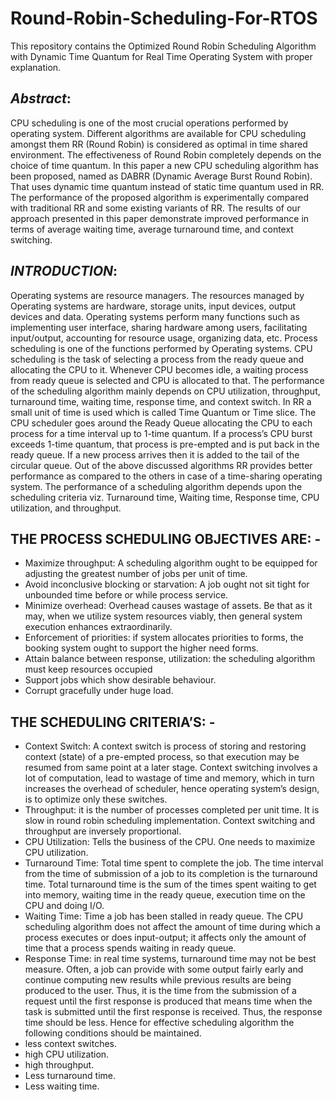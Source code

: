 # Round-Robin-Scheduling-For-RTOS
This repository contains the Optimized Round Robin Scheduling Algorithm with Dynamic Time Quantum for Real Time Operating System with proper explanation.

## __*Abstract*__: 
CPU scheduling is one of the most crucial operations performed by operating system. Different algorithms are available for CPU scheduling amongst them RR (Round Robin) is considered as optimal in time shared environment. The effectiveness of Round Robin completely depends on the choice of time quantum. In this paper a new CPU scheduling algorithm has been proposed, named as DABRR (Dynamic Average Burst Round Robin). That uses dynamic time quantum instead of static time quantum used in RR. The performance of the proposed algorithm is experimentally compared with traditional RR and some existing variants of RR. The results of our approach presented in this paper demonstrate improved performance in terms of average waiting time, average turnaround time, and context switching.

## __*INTRODUCTION*__:
Operating systems are resource managers. The resources managed by Operating systems are hardware, storage units, input devices, output devices and data. Operating systems perform many functions such as implementing user interface, sharing hardware among users, facilitating input/output, accounting for resource usage, organizing data, etc. Process scheduling is one of the functions performed by Operating systems. CPU scheduling is the task of selecting a process from the ready queue and allocating the CPU to it. Whenever CPU becomes idle, a waiting process from ready queue is selected and CPU is allocated to that. The performance of the scheduling algorithm mainly depends on CPU utilization, throughput, turnaround time, waiting time, response time, and context switch.
In RR a small unit of time is used which is called Time Quantum or Time slice. The CPU scheduler goes around the Ready Queue allocating the CPU to each process for a time interval up to 1-time quantum. If a process’s CPU burst exceeds 1-time quantum, that process is pre-empted and is put back in the ready queue. If a new process arrives then it is added to the tail of the circular queue. Out of the above discussed algorithms RR provides better performance as compared to the others in case of a time-sharing operating system. The performance of a scheduling algorithm depends upon the scheduling criteria viz. Turnaround time, Waiting time, Response time, CPU utilization, and throughput.

## THE PROCESS SCHEDULING OBJECTIVES ARE: -
*  Maximize throughput: A scheduling algorithm ought to be equipped for adjusting the greatest number of jobs per unit of time.
*  Avoid inconclusive blocking or starvation: A job ought not sit tight for unbounded time before or while process service.
*  Minimize overhead: Overhead causes wastage of assets. Be that as it may, when we utilize system resources viably, then general system execution enhances extraordinarily.
*  Enforcement of priorities: if system allocates priorities to forms, the booking system ought to support the higher need forms.
*  Attain balance between response, utilization: the scheduling algorithm must keep resources occupied
*  Support jobs which show desirable behaviour.
*  Corrupt gracefully under huge load.


## THE SCHEDULING CRITERIA’S: -
*  Context Switch: A context switch is process of storing and restoring context (state) of a pre-empted process, so that execution may be resumed from same point at a later stage. Context switching involves a lot of computation, lead to wastage of time and memory, which in turn increases the overhead of scheduler, hence operating system’s design, is to optimize only these switches.
*  Throughput: it is the number of processes completed per unit time. It is slow in round robin scheduling implementation. Context switching and throughput are inversely proportional.
*  CPU Utilization: Tells the business of the CPU. One needs to maximize CPU utilization.
*  Turnaround Time: Total time spent to complete the job. The time interval from the time of submission of a job to its completion is the turnaround time. Total turnaround time is the sum of the times spent waiting to get into memory, waiting time in the ready queue, execution time on the CPU and doing I/O.
*  Waiting Time: Time a job has been stalled in ready queue. The CPU scheduling algorithm does not affect the amount of time during which a process executes or does input-output; it affects only the amount of time that a process spends waiting in ready queue.
*  Response Time: in real time systems, turnaround time may not be best measure. Often, a job can provide with some output fairly early and continue computing new results while previous results are being produced to the user. Thus, it is the time from the submission of a request until the first response is produced that means time when the task is submitted until the first response is received. Thus, the response time should be less.
Hence for effective scheduling algorithm the following conditions should be maintained.
  *  less context switches.
  *  high CPU utilization.
  *  high throughput.
  *  Less turnaround time.
  *  Less waiting time.
